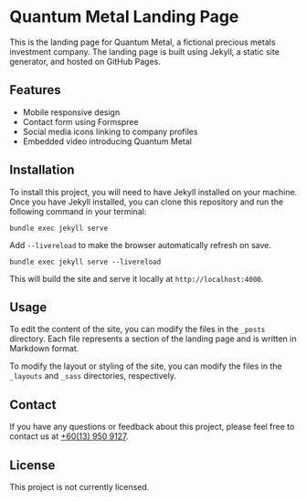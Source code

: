 # Quantum Metal Landing Page

This is the landing page for Quantum Metal, a fictional precious metals investment company. The landing page is built using Jekyll, a static site generator, and hosted on GitHub Pages.

## Features

- Mobile responsive design
- Contact form using Formspree
- Social media icons linking to company profiles
- Embedded video introducing Quantum Metal

## Installation

To install this project, you will need to have Jekyll installed on your machine. Once you have Jekyll installed, you can clone this repository and run the following command in your terminal:

```
bundle exec jekyll serve
```


Add `--livereload` to make the browser automatically refresh on save.

```
bundle exec jekyll serve --livereload
```

This will build the site and serve it locally at `http://localhost:4000`.

## Usage

To edit the content of the site, you can modify the files in the `_posts` directory. Each file represents a section of the landing page and is written in Markdown format.

To modify the layout or styling of the site, you can modify the files in the `_layouts` and `_sass` directories, respectively.

## Contact

If you have any questions or feedback about this project, please feel free to contact us at [+60(13) 950 9127](tel:+60139509127).

## License

This project is not currently licensed.